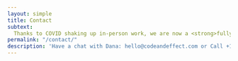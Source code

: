 ```yaml
---
layout: simple
title: Contact
subtext:
  Thanks to COVID shaking up in-person work, we are now a <strong>fully remote company</strong>. That means we don't drive in to an office every day, but instead work from wherever we think we will be most effective. <br /><br />All of our processes are designed to work online via <a href="https://tadum.app">Tadum</a>, GitHub, and Zoom.<br /><br />You can text or call us at <a href="tel:+17806198868">+1 780-619-8868</a>, or email us <a href="mailto:hello@codeandeffect.com">hello@codeandeffect.com</a>.
permalink: "/contact/"
description: 'Have a chat with Dana: hello@codeandeffect.com or Call +1 780‑619‑8868'
---
```


